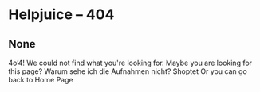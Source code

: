 # Helpjuice – 404
## None
4o’4!
We could not find what you're looking for. 
Maybe you are looking for this page?
Warum sehe ich die Aufnahmen nicht?
Shoptet
Or you can go back to Home Page

